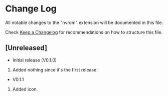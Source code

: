 # Change Log

All notable changes to the "nvrom" extension will be documented in this file.

Check [Keep a Changelog](http://keepachangelog.com/) for recommendations on how to structure this file.

## [Unreleased]

- Initial release (V0.1.0)  
1. Added nothing since it's the first release.
- V0.1.1  
1. Added icon.